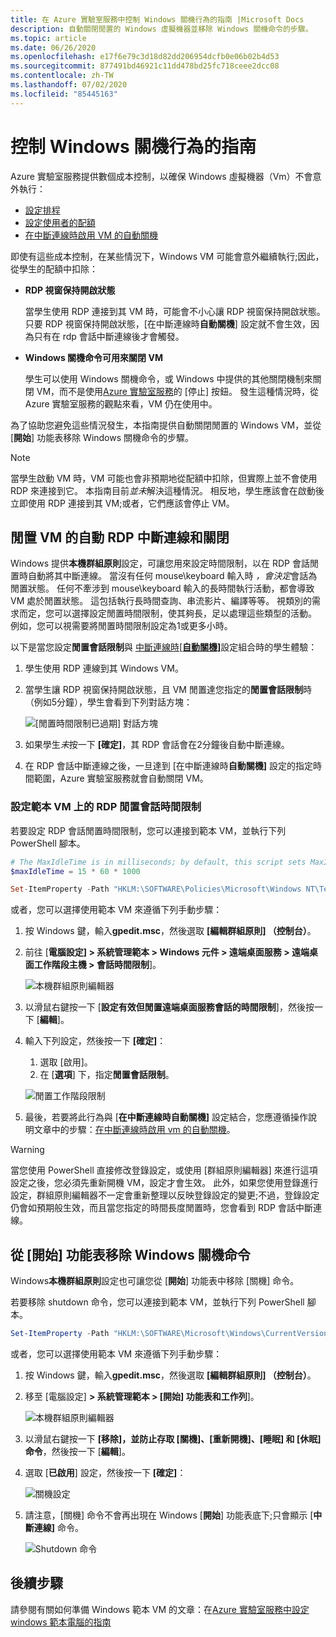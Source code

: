 ```yaml
---
title: 在 Azure 實驗室服務中控制 Windows 關機行為的指南 |Microsoft Docs
description: 自動關閉閒置的 Windows 虛擬機器並移除 Windows 關機命令的步驟。
ms.topic: article
ms.date: 06/26/2020
ms.openlocfilehash: e17f6e79c3d18d82dd206954dcfb0e06b02b4d53
ms.sourcegitcommit: 877491bd46921c11dd478bd25fc718ceee2dcc08
ms.contentlocale: zh-TW
ms.lasthandoff: 07/02/2020
ms.locfileid: "85445163"
---
```

# <a name="guide-to-controlling-windows-shutdown-behavior"></a>控制 Windows 關機行為的指南

Azure 實驗室服務提供數個成本控制，以確保 Windows 虛擬機器（Vm）不會意外執行：
 - [設定排程](https://docs.microsoft.com/azure/lab-services/classroom-labs/tutorial-setup-classroom-lab#set-a-schedule-for-the-lab)
 - [設定使用者的配額](https://docs.microsoft.com/azure/lab-services/classroom-labs/how-to-configure-student-usage#set-quotas-for-users)
 - [在中斷連線時啟用 VM 的自動關機](https://docs.microsoft.com/azure/lab-services/classroom-labs/how-to-enable-shutdown-disconnect)

即使有這些成本控制，在某些情況下，Windows VM 可能會意外繼續執行;因此，從學生的配額中扣除：

- **RDP 視窗保持開啟狀態**
  
    當學生使用 RDP 連接到其 VM 時，可能會不小心讓 RDP 視窗保持開啟狀態。  只要 RDP 視窗保持開啟狀態，[在中斷連線時**自動關機**] 設定就不會生效，因為只有在 rdp 會話中斷連線後才會觸發。

- **Windows 關機命令可用來關閉 VM**
  
    學生可以使用 Windows 關機命令，或 Windows 中提供的其他關閉機制來關閉 VM，而不是使用[Azure 實驗室服務](https://docs.microsoft.com/azure/lab-services/classroom-labs/how-to-use-classroom-lab#start-or-stop-the-vm)的 [停止] 按鈕。  發生這種情況時，從 Azure 實驗室服務的觀點來看，VM 仍在使用中。
    
為了協助您避免這些情況發生，本指南提供自動關閉閒置的 Windows VM，並從 [**開始**] 功能表移除 Windows 關機命令的步驟。  

> [!NOTE]
> 當學生啟動 VM 時，VM 可能也會非預期地從配額中扣除，但實際上並不會使用 RDP 來連接到它。  本指南目前*並未*解決這種情況。  相反地，學生應該會在啟動後立即使用 RDP 連接到其 VM;或者，它們應該會停止 VM。

## <a name="automatic-rdp-disconnect-and-shutdown-for-idle-vm"></a>閒置 VM 的自動 RDP 中斷連線和關閉

Windows 提供**本機群組原則**設定，可讓您用來設定時間限制，以在 RDP 會話閒置時自動將其中斷連線。  當沒有任何 mouse\keyboard 輸入時 *，會決定*會話為閒置狀態。  任何不牽涉到 mouse\keyboard 輸入的長時間執行活動，都會導致 VM 處於閒置狀態。  這包括執行長時間查詢、串流影片、編譯等等。 視類別的需求而定，您可以選擇設定閒置時間限制，使其夠長，足以處理這些類型的活動。  例如，您可以視需要將閒置時間限制設定為1或更多小時。

以下是當您設定**閒置會話限制**與 [中斷連線時[**自動關機]**](https://docs.microsoft.com/azure/lab-services/classroom-labs/how-to-enable-shutdown-disconnect)設定組合時的學生體驗：
 1. 學生使用 RDP 連線到其 Windows VM。
 2. 當學生讓 RDP 視窗保持開啟狀態，且 VM 閒置達您指定的**閒置會話限制**時（例如5分鐘），學生會看到下列對話方塊：

    ![[閒置時間限制已過期] 對話方塊](./media/how-to-windows-shutdown/idle-time-expired.png)

1. 如果學生*未*按一下 **[確定]**，其 RDP 會話會在2分鐘後自動中斷連線。
2. 在 RDP 會話中斷連線之後，一旦達到 [在中斷連線時**自動關機]** 設定的指定時間範圍，Azure 實驗室服務就會自動關閉 VM。

### <a name="set-rdp-idle-session-time-limit-on-the-template-vm"></a>設定範本 VM 上的 RDP 閒置會話時間限制

若要設定 RDP 會話閒置時間限制，您可以連接到範本 VM，並執行下列 PowerShell 腳本。

```powershell
# The MaxIdleTime is in milliseconds; by default, this script sets MaxIdleTime to 15 minutes.
$maxIdleTime = 15 * 60 * 1000

Set-ItemProperty -Path "HKLM:\SOFTWARE\Policies\Microsoft\Windows NT\Terminal Services" -Name "MaxIdleTime" -Value $maxIdleTime -Force
```
或者，您可以選擇使用範本 VM 來遵循下列手動步驟：

1. 按 Windows 鍵，輸入**gpedit.msc**，然後選取 **[編輯群組原則] （控制台）**。

1. 前往 [**電腦設定] > 系統管理範本 > Windows 元件 > 遠端桌面服務 > 遠端桌面工作階段主機 > 會話時間限制**]。  

    ![本機群組原則編輯器](./media/how-to-windows-shutdown/group-policy-idle.png)
   
1. 以滑鼠右鍵按一下 [**設定有效但閒置遠端桌面服務會話的時間限制**]，然後按一下 [**編輯**]。

1. 輸入下列設定，然後按一下 **[確定]**：
   1. 選取 [啟用]。
   1. 在 [**選項**] 下，指定**閒置會話限制**。

    ![閒置工作階段限制](./media/how-to-windows-shutdown/edit-idle-time-limit.png)

1. 最後，若要將此行為與 [**在中斷連線時自動關機]** 設定結合，您應遵循操作說明文章中的步驟：[在中斷連線時啟用 vm 的自動關機](https://docs.microsoft.com/azure/lab-services/classroom-labs/how-to-enable-shutdown-disconnect)。

> [!WARNING]
> 當您使用 PowerShell 直接修改登錄設定，或使用 [群組原則編輯器] 來進行這項設定之後，您必須先重新開機 VM，設定才會生效。  此外，如果您使用登錄進行設定，群組原則編輯器不一定會重新整理以反映登錄設定的變更;不過，登錄設定仍會如預期般生效，而且當您指定的時間長度閒置時，您會看到 RDP 會話中斷連線。

## <a name="remove-windows-shutdown-command-from-start-menu"></a>從 [開始] 功能表移除 Windows 關機命令

Windows**本機群組原則**設定也可讓您從 [**開始**] 功能表中移除 [關機] 命令。

若要移除 shutdown 命令，您可以連接到範本 VM，並執行下列 PowerShell 腳本。

```powershell
Set-ItemProperty -Path "HKLM:\SOFTWARE\Microsoft\Windows\CurrentVersion\Policies\Explorer" -Name "HidePowerOptions" -Value 1 -Force
```

或者，您可以選擇使用範本 VM 來遵循下列手動步驟：

1. 按 Windows 鍵，輸入**gpedit.msc**，然後選取 **[編輯群組原則] （控制台）**。

1. 移至 [電腦設定] **> 系統管理範本 > [開始] 功能表和工作列**]。  

    ![本機群組原則編輯器](./media/how-to-windows-shutdown/group-policy-shutdown.png)

1. 以滑鼠右鍵按一下 **[移除]，並防止存取 [關機]、[重新開機]、[睡眠] 和 [休眠] 命令**，然後按一下 [**編輯**]。

1. 選取 [**已啟用**] 設定，然後按一下 **[確定]**：
 
   ![關機設定](./media/how-to-windows-shutdown/edit-shutdown.png)

1. 請注意，[關機] 命令不會再出現在 Windows [**開始**] 功能表底下;只會顯示 [**中斷連線]** 命令。

    ![Shutdown 命令](./media/how-to-windows-shutdown/start-menu.png)

## <a name="next-steps"></a>後續步驟
請參閱有關如何準備 Windows 範本 VM 的文章：在[Azure 實驗室服務中設定 windows 範本電腦的指南](how-to-prepare-windows-template.md)